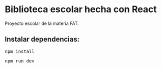 <h1>Biblioteca escolar hecha con React</h1>

<p>Proyecto escolar de la materia FAT.</p>

<h2>Instalar dependencias: </h2>
<pre>npm install</pre>
<pre>npm run dev</pre>
